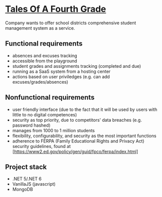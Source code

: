 
#  [Tales Of A Fourth Grade](http://nealford.com/katas/kata?id=TalesOfAFourthGrade "Tales Of A Fourth Grade")

  Company wants to offer school districts comprehensive student management system as a service.

## Functional requirements

-   absences and excuses tracking
-   accessible from the playground
-   student grades and assignments tracking (completed and due)
-   running as a SaaS system from a hosting center
-   actions based on user priviledges (e.g. can add excuses/grades/absences)

## Nonfunctional requirements

-   user friendly interface (due to the fact that it will be used by users with little to no digital competences)
- 	security as top priority, due to competitors' data breaches (e.g. password hashed)
-   manages from 1000 to 1 million students
-   flexibility, configurability, and security as the most important functions
-   adherence to FERPA (Family Educational Rights and Privacy Act) security guidelines, found at [https://www2.ed.gov/policy/gen/guid/fpco/ferpa/index.html]
  

## Project stack 

  - .NET 5/.NET 6
  - VanillaJS (javascript)
  - MongoDB
